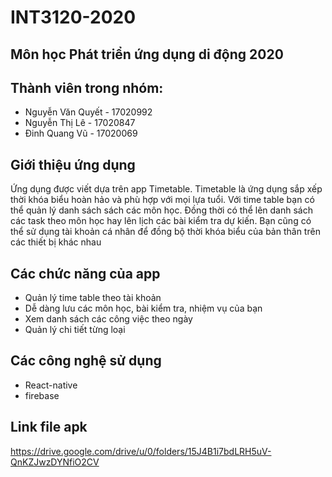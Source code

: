 # INT3120-2020

## Môn học Phát triển ứng dụng di động 2020
## Thành viên trong nhóm:
- Nguyễn Văn Quyết - 17020992
- Nguyễn Thị Lê - 17020847
- Đinh Quang Vũ - 17020069
## Giới thiệu ứng dụng
Ứng dụng được viết dựa trên app Timetable.
Timetable là ứng dụng sắp xếp thời khóa biểu hoàn hảo và phù hợp với mọi lựa tuổi. Với time table bạn có thể quản lý danh sách sách các môn học. Đồng thời có thể lên danh sách các task theo môn học hay lên lịch các bài kiểm tra dự kiến. Bạn cũng có thể sử dụng tài khoản cá nhân để đồng bộ thời khóa biểu của bản thân trên các thiết bị khác nhau
## Các chức năng của app
- Quản lý time table theo tài khoản
- Dễ dàng lưu các môn học, bài kiểm tra, nhiệm vụ của bạn
- Xem danh sách các công việc theo ngày
- Quản lý chi tiết từng loại
## Các công nghệ sử dụng
- React-native
- firebase
## Link file apk
https://drive.google.com/drive/u/0/folders/15J4B1i7bdLRH5uV-QnKZJwzDYNfiO2CV
